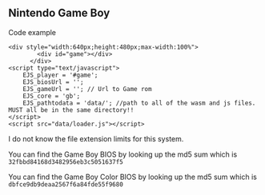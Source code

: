 <h2>Nintendo Game Boy</h2>

Code example

```
<div style="width:640px;height:480px;max-width:100%">
        <div id="game"></div>
      </div>
<script type="text/javascript">
    EJS_player = '#game';
    EJS_biosUrl = '';
    EJS_gameUrl = ''; // Url to Game rom
    EJS_core = 'gb';
    EJS_pathtodata = 'data/'; //path to all of the wasm and js files. MUST all be in the same directory!!
</script>
<script src="data/loader.js"></script>
```

I do not know the file extension limits for this system.

You can find the Game Boy BIOS by looking up the md5 sum which is `32fbbd84168d3482956eb3c5051637f5`

You can find the Game Boy Color BIOS by looking up the md5 sum which is `dbfce9db9deaa2567f6a84fde55f9680`
